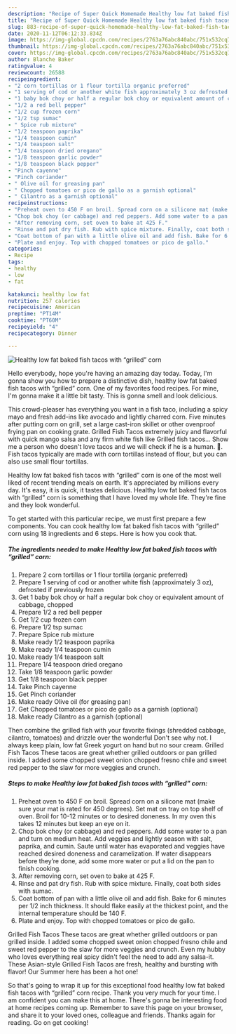 ```yaml
---
description: "Recipe of Super Quick Homemade Healthy low fat baked fish tacos with “grilled” corn"
title: "Recipe of Super Quick Homemade Healthy low fat baked fish tacos with “grilled” corn"
slug: 883-recipe-of-super-quick-homemade-healthy-low-fat-baked-fish-tacos-with-grilled-corn
date: 2020-11-12T06:12:33.834Z
image: https://img-global.cpcdn.com/recipes/2763a76abc840abc/751x532cq70/healthy-low-fat-baked-fish-tacos-with-grilled-corn-recipe-main-photo.jpg
thumbnail: https://img-global.cpcdn.com/recipes/2763a76abc840abc/751x532cq70/healthy-low-fat-baked-fish-tacos-with-grilled-corn-recipe-main-photo.jpg
cover: https://img-global.cpcdn.com/recipes/2763a76abc840abc/751x532cq70/healthy-low-fat-baked-fish-tacos-with-grilled-corn-recipe-main-photo.jpg
author: Blanche Baker
ratingvalue: 4
reviewcount: 26588
recipeingredient:
- "2 corn tortillas or 1 flour tortilla organic preferred"
- "1 serving of cod or another white fish approximately 3 oz defrosted if previously frozen"
- "1 baby bok choy or half a regular bok choy or equivalent amount of cabbage chopped"
- "1/2 a red bell pepper"
- "1/2 cup frozen corn"
- "1/2 tsp sumac"
- " Spice rub mixture"
- "1/2 teaspoon paprika"
- "1/4 teaspoon cumin"
- "1/4 teaspoon salt"
- "1/4 teaspoon dried oregano"
- "1/8 teaspoon garlic powder"
- "1/8 teaspoon black pepper"
- "Pinch cayenne"
- "Pinch coriander"
- " Olive oil for greasing pan"
- " Chopped tomatoes or pico de gallo as a garnish optional"
- " Cilantro as a garnish optional"
recipeinstructions:
- "Preheat oven to 450 F on broil. Spread corn on a silicone mat (make sure your mat is rated for 450 degrees). Set mat on tray on top shelf of oven. Broil for 10-12 minutes or to desired doneness. In my oven this takes 12 minutes but keep an eye on it."
- "Chop bok choy (or cabbage) and red peppers. Add some water to a pan and turn on medium heat. Add veggies and lightly season with salt, paprika, and cumin. Saute until water has evaporated and veggies have reached desired doneness and caramelization. If water disappears before they’re done, add some more water or put a lid on the pan to finish cooking."
- "After removing corn, set oven to bake at 425 F."
- "Rinse and pat dry fish. Rub with spice mixture. Finally, coat both sides with sumac."
- "Coat bottom of pan with a little olive oil and add fish. Bake for 6 minutes per 1/2 inch thickness. It should flake easily at the thickest point, and the internal temperature should be 140 F."
- "Plate and enjoy. Top with chopped tomatoes or pico de gallo."
categories:
- Recipe
tags:
- healthy
- low
- fat

katakunci: healthy low fat 
nutrition: 257 calories
recipecuisine: American
preptime: "PT14M"
cooktime: "PT60M"
recipeyield: "4"
recipecategory: Dinner

---
```



![Healthy low fat baked fish tacos with “grilled” corn](https://img-global.cpcdn.com/recipes/2763a76abc840abc/751x532cq70/healthy-low-fat-baked-fish-tacos-with-grilled-corn-recipe-main-photo.jpg)

Hello everybody, hope you're having an amazing day today. Today, I'm gonna show you how to prepare a distinctive dish, healthy low fat baked fish tacos with “grilled” corn. One of my favorites food recipes. For mine, I'm gonna make it a little bit tasty. This is gonna smell and look delicious.

This crowd-pleaser has everything you want in a fish taco, including a spicy mayo and fresh add-ins like avocado and lightly charred corn. Five minutes after putting corn on grill, set a large cast-iron skillet or other ovenproof frying pan on cooking grate. Grilled Fish Tacos extremely juicy and flavorful with quick mango salsa and any firm white fish like Grilled fish tacos… Show me a person who doesn&#39;t love tacos and we will check if he is a human. 🙂. Fish tacos typically are made with corn tortillas instead of flour, but you can also use small flour tortillas.

Healthy low fat baked fish tacos with “grilled” corn is one of the most well liked of recent trending meals on earth. It's appreciated by millions every day. It's easy, it is quick, it tastes delicious. Healthy low fat baked fish tacos with “grilled” corn is something that I have loved my whole life. They're fine and they look wonderful.


To get started with this particular recipe, we must first prepare a few components. You can cook healthy low fat baked fish tacos with “grilled” corn using 18 ingredients and 6 steps. Here is how you cook that.

<!--inarticleads1-->

##### The ingredients needed to make Healthy low fat baked fish tacos with “grilled” corn:

1. Prepare 2 corn tortillas or 1 flour tortilla (organic preferred)
1. Prepare 1 serving of cod or another white fish (approximately 3 oz), defrosted if previously frozen
1. Get 1 baby bok choy or half a regular bok choy or equivalent amount of cabbage, chopped
1. Prepare 1/2 a red bell pepper
1. Get 1/2 cup frozen corn
1. Prepare 1/2 tsp sumac
1. Prepare  Spice rub mixture
1. Make ready 1/2 teaspoon paprika
1. Make ready 1/4 teaspoon cumin
1. Make ready 1/4 teaspoon salt
1. Prepare 1/4 teaspoon dried oregano
1. Take 1/8 teaspoon garlic powder
1. Get 1/8 teaspoon black pepper
1. Take Pinch cayenne
1. Get Pinch coriander
1. Make ready  Olive oil (for greasing pan)
1. Get  Chopped tomatoes or pico de gallo as a garnish (optional)
1. Make ready  Cilantro as a garnish (optional)


Then combine the grilled fish with your favorite fixings (shredded cabbage, cilantro, tomatoes) and drizzle over the wonderful Don&#39;t see why not. I always keep plain, low fat Greek yogurt on hand but no sour cream. Grilled Fish Tacos These tacos are great whether grilled outdoors or pan grilled inside. I added some chopped sweet onion chopped fresno chile and sweet red pepper to the slaw for more veggies and crunch. 

<!--inarticleads2-->

##### Steps to make Healthy low fat baked fish tacos with “grilled” corn:

1. Preheat oven to 450 F on broil. Spread corn on a silicone mat (make sure your mat is rated for 450 degrees). Set mat on tray on top shelf of oven. Broil for 10-12 minutes or to desired doneness. In my oven this takes 12 minutes but keep an eye on it.
1. Chop bok choy (or cabbage) and red peppers. Add some water to a pan and turn on medium heat. Add veggies and lightly season with salt, paprika, and cumin. Saute until water has evaporated and veggies have reached desired doneness and caramelization. If water disappears before they’re done, add some more water or put a lid on the pan to finish cooking.
1. After removing corn, set oven to bake at 425 F.
1. Rinse and pat dry fish. Rub with spice mixture. Finally, coat both sides with sumac.
1. Coat bottom of pan with a little olive oil and add fish. Bake for 6 minutes per 1/2 inch thickness. It should flake easily at the thickest point, and the internal temperature should be 140 F.
1. Plate and enjoy. Top with chopped tomatoes or pico de gallo.


Grilled Fish Tacos These tacos are great whether grilled outdoors or pan grilled inside. I added some chopped sweet onion chopped fresno chile and sweet red pepper to the slaw for more veggies and crunch. Even my hubby who loves everything real spicy didn&#39;t feel the need to add any salsa-it. These Asian-style Grilled Fish Tacos are fresh, healthy and bursting with flavor! Our Summer here has been a hot one! 

So that's going to wrap it up for this exceptional food healthy low fat baked fish tacos with “grilled” corn recipe. Thank you very much for your time. I am confident you can make this at home. There's gonna be interesting food at home recipes coming up. Remember to save this page on your browser, and share it to your loved ones, colleague and friends. Thanks again for reading. Go on get cooking!
